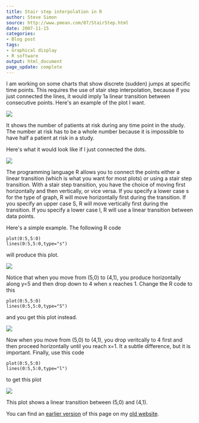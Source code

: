 ```yaml
---
title: Stair step interpolation in R
author: Steve Simon
source: http://www.pmean.com/07/StairStep.html
date: 2007-11-15
categories:
- Blog post
tags:
- Graphical display
- R software
output: html_document
page_update: complete
---
```


I am working on some charts that show discrete (sudden) jumps at specific time points. This requires the use of stair step interpolation, because if you just connected the lines, it would imply 1a linear transition between consecutive points. Here's an example of the plot I want.

![](http://www.pmean.com/new-images/07/StairStep01.gif)

It shows the number of patients at risk during any time point in the study. The number at risk has to be a whole number because it is impossible to have half a patient at risk in a study.

Here's what it would look like if I just connected the dots.

![](http://www.pmean.com/new-images/07/StairStep02.gif)

The programming language R allows you to connect the points either a linear transition (which is what you want for most plots) or using a stair step transition. With a stair step transition, you have the choice of moving first horizontally and then vertically, or vice versa. If you specify a lower case s for the type of graph, R will move horizontally first during the transition. If you specify an upper case S, R will move vertically first during the transition. If you specify a lower case l, R will use a linear transition between data points.

Here's a simple example. The following R code

```{}
plot(0:5,5:0)
lines(0:5,5:0,type="s")
```

will produce this plot.

![](http://www.pmean.com/new-images/07/StairStep03.gif)

Notice that when you move from (5,0) to (4,1), you produce horizontally along y=5 and then drop down to 4 when x reaches 1. Change the R code to this

```{}
plot(0:5,5:0)
lines(0:5,5:0,type="S")
```

and you get this plot instead.

![](http://www.pmean.com/new-images/07/StairStep04.gif)

Now when you move from (5,0) to (4,1), you drop veritcally to 4 first and then proceed horizontally until you reach x=1. It a subtle difference, but it is important. Finally, use this code

```{}
plot(0:5,5:0)
lines(0:5,5:0,type="l")
```

to get this plot

![](http://www.pmean.com/new-images/07/StairStep05.gif)

This plot shows a linear transition between (5,0) and (4,1).

You can find an [earlier version][sim1] of this page on my [old website][sim2].

[sim1]: http://www.pmean.com/07/StairStep.html
[sim2]: http://www.pmean.com
